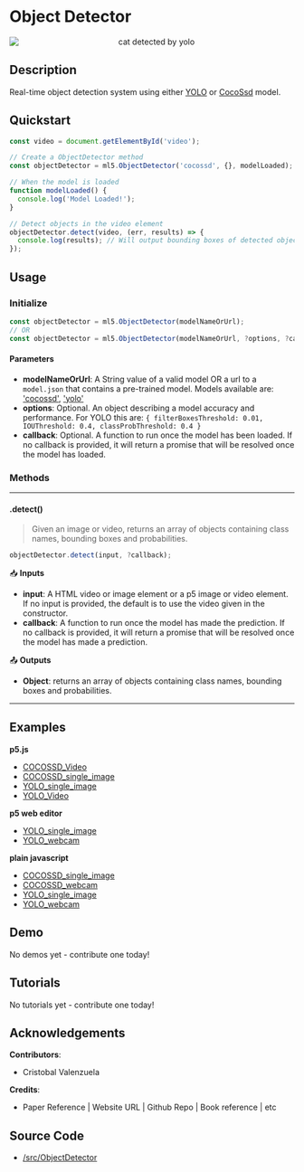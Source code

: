 # Object Detector


<center>
    <img style="display:block; max-height:20rem" alt="cat detected by yolo" src="_media/reference__header-yolo.png">
</center>


## Description

Real-time object detection system using either [YOLO](https://pjreddie.com/darknet/yolo/) or [CocoSsd](https://github.com/tensorflow/tfjs-models/tree/master/coco-ssd) model.

## Quickstart

```js
const video = document.getElementById('video');

// Create a ObjectDetector method
const objectDetector = ml5.ObjectDetector('cocossd', {}, modelLoaded);

// When the model is loaded
function modelLoaded() {
  console.log('Model Loaded!');
}

// Detect objects in the video element
objectDetector.detect(video, (err, results) => {
  console.log(results); // Will output bounding boxes of detected objects
});
```


## Usage

### Initialize

```js
const objectDetector = ml5.ObjectDetector(modelNameOrUrl);
// OR
const objectDetector = ml5.ObjectDetector(modelNameOrUrl, ?options, ?callback);
```

#### Parameters
* **modelNameOrUrl**: A String value of a valid model OR a url to a `model.json` that contains a pre-trained model. Models available are: ['cocossd'](https://github.com/tensorflow/tfjs-models/tree/master/coco-ssd), ['yolo'](https://pjreddie.com/darknet/yolo/)
* **options**: Optional. An object describing a model accuracy and performance. For YOLO this are: `{ filterBoxesThreshold: 0.01, IOUThreshold: 0.4, classProbThreshold: 0.4 }`
* **callback**: Optional. A function to run once the model has been loaded. If no callback is provided, it will return a promise that will be resolved once the model has loaded.

### Methods


***
#### .detect()
> Given an image or video, returns an array of objects containing class names, bounding boxes and probabilities.

```js
objectDetector.detect(input, ?callback);
```

📥 **Inputs**

* **input**: A HTML video or image element or a p5 image or video element. If no input is provided, the default is to use the video given in the constructor.
* **callback**: A function to run once the model has made the prediction. If no callback is provided, it will return a promise that will be resolved once the model has made a prediction.

📤 **Outputs**

* **Object**: returns an array of objects containing class names, bounding boxes and probabilities.

***


## Examples


**p5.js**
* [COCOSSD_Video](https://github.com/ml5js/ml5-examples/tree/development/p5js/ObjectDetector/COCOSSD_Video)
* [COCOSSD_single_image](https://github.com/ml5js/ml5-examples/tree/development/p5js/ObjectDetector/COCOSSD_Video)
* [YOLO_single_image](https://github.com/ml5js/ml5-examples/tree/development/p5js/ObjectDetector/YOLO_single_image)
* [YOLO_Video](https://github.com/ml5js/ml5-examples/tree/development/p5js/ObjectDetector/YOLO_Video)

**p5 web editor**
* [YOLO_single_image](https://editor.p5js.org/ml5/sketches/YOLO_single_image)
* [YOLO_webcam](https://editor.p5js.org/ml5/sketches/YOLO_webcam)

**plain javascript**
* [COCOSSD_single_image](https://github.com/ml5js/ml5-examples/tree/development/javascript/ObjectDetector/COCOSSD_single_image)
* [COCOSSD_webcam](https://github.com/ml5js/ml5-examples/tree/development/javascript/ObjectDetector/COCOSSD_webcam)
* [YOLO_single_image](https://github.com/ml5js/ml5-examples/tree/development/javascript/ObjectDetector/YOLO_single_image)
* [YOLO_webcam](https://github.com/ml5js/ml5-examples/tree/development/javascript/ObjectDetector/YOLO_webcam)

## Demo

No demos yet - contribute one today!

## Tutorials

No tutorials yet - contribute one today!

## Acknowledgements

**Contributors**:
  * Cristobal Valenzuela

**Credits**:
  * Paper Reference | Website URL | Github Repo | Book reference | etc

## Source Code

* [/src/ObjectDetector](https://github.com/ml5js/ml5-library/tree/development/src/ObjectDetector)
